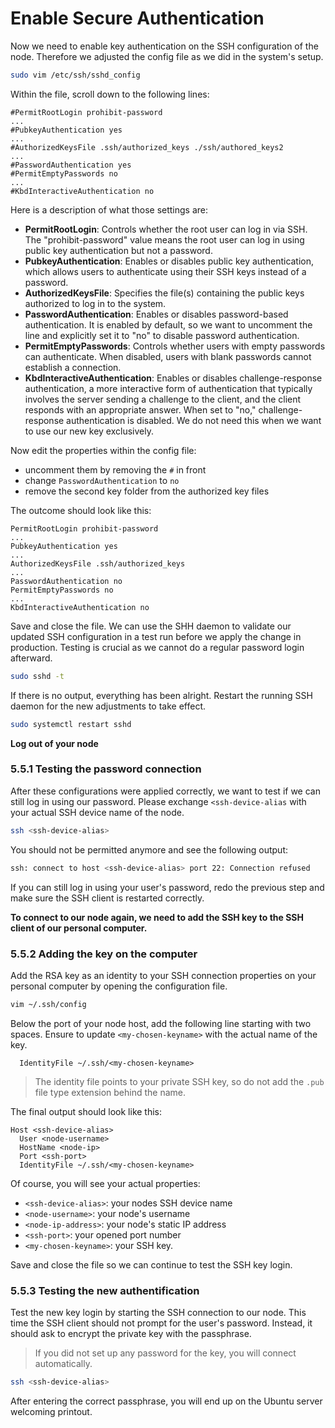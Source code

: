 # Enable Secure Authentication

Now we need to enable key authentication on the SSH configuration of the node. Therefore we adjusted the config file as we did in the system's setup.

```sh
sudo vim /etc/ssh/sshd_config
```

Within the file, scroll down to the following lines:

```text
#PermitRootLogin prohibit-password
...
#PubkeyAuthentication yes
...
#AuthorizedKeysFile .ssh/authorized_keys ./ssh/authored_keys2
...
#PasswordAuthentication yes
#PermitEmptyPasswords no
...
#KbdInteractiveAuthentication no
```

Here is a description of what those settings are:

- **PermitRootLogin**: Controls whether the root user can log in via SSH. The "prohibit-password" value means the root user can log in using public key authentication but not a password.
- **PubkeyAuthentication**: Enables or disables public key authentication, which allows users to authenticate using their SSH keys instead of a password.
- **AuthorizedKeysFile**: Specifies the file(s) containing the public keys authorized to log in to the system.
- **PasswordAuthentication**: Enables or disables password-based authentication. It is enabled by default, so we want to uncomment the line and explicitly set it to "no" to disable password authentication.
- **PermitEmptyPasswords**: Controls whether users with empty passwords can authenticate. When disabled, users with blank passwords cannot establish a connection.
- **KbdInteractiveAuthentication**: Enables or disables challenge-response authentication, a more interactive form of authentication that typically involves the server sending a challenge to the client, and the client responds with an appropriate answer. When set to "no," challenge-response authentication is disabled. We do not need this when we want to use our new key exclusively.

Now edit the properties within the config file:

- uncomment them by removing the `#` in front
- change `PasswordAuthentication` to `no`
- remove the second key folder from the authorized key files

The outcome should look like this:

```text
PermitRootLogin prohibit-password
...
PubkeyAuthentication yes
...
AuthorizedKeysFile .ssh/authorized_keys
...
PasswordAuthentication no
PermitEmptyPasswords no
...
KbdInteractiveAuthentication no
```

Save and close the file. We can use the SHH daemon to validate our updated SSH configuration in a test run before we apply the change in production. Testing is crucial as we cannot do a regular password login afterward.

```sh
sudo sshd -t
```

If there is no output, everything has been alright. Restart the running SSH daemon for the new adjustments to take effect.

```sh
sudo systemctl restart sshd
```

**Log out of your node**

### 5.5.1 Testing the password connection

After these configurations were applied correctly, we want to test if we can still log in using our password. Please exchange `<ssh-device-alias` with your actual SSH device name of the node.

```sh
ssh <ssh-device-alias>
```

You should not be permitted anymore and see the following output:

```sh
ssh: connect to host <ssh-device-alias> port 22: Connection refused
```

If you can still log in using your user's password, redo the previous step and make sure the SSH client is restarted correctly.

**To connect to our node again, we need to add the SSH key to the SSH client of our personal computer.**

### 5.5.2 Adding the key on the computer

Add the RSA key as an identity to your SSH connection properties on your personal computer by opening the configuration file.

```sh
vim ~/.ssh/config
```

Below the port of your node host, add the following line starting with two spaces. Ensure to update `<my-chosen-keyname>` with the actual name of the key.

```text
  IdentityFile ~/.ssh/<my-chosen-keyname>
```

> The identity file points to your private SSH key, so do not add the `.pub` file type extension behind the name.

The final output should look like this:

```text
Host <ssh-device-alias>
  User <node-username>
  HostName <node-ip>
  Port <ssh-port>
  IdentityFile ~/.ssh/<my-chosen-keyname>
```

Of course, you will see your actual properties:

- `<ssh-device-alias>`: your nodes SSH device name
- `<node-username>`: your node's username
- `<node-ip-address>`: your node's static IP address
- `<ssh-port>`: your opened port number
- `<my-chosen-keyname>`: your SSH key.

Save and close the file so we can continue to test the SSH key login.

### 5.5.3 Testing the new authentification

Test the new key login by starting the SSH connection to our node. This time the SSH client should not prompt for the user's password. Instead, it should ask to encrypt the private key with the passphrase.

> If you did not set up any password for the key, you will connect automatically.

```sh
ssh <ssh-device-alias>
```

After entering the correct passphrase, you will end up on the Ubuntu server welcoming printout.
